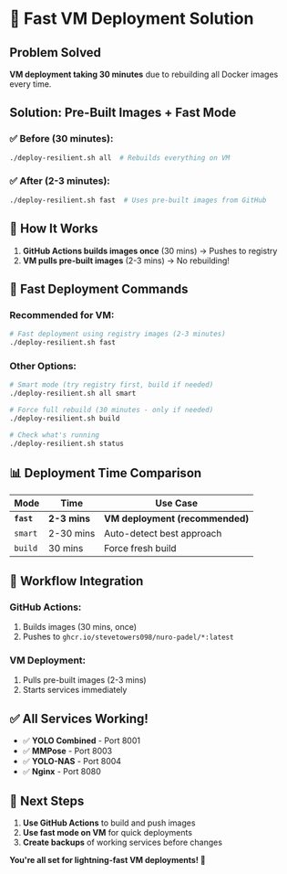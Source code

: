 # 🚀 Fast VM Deployment Solution

## Problem Solved
**VM deployment taking 30 minutes** due to rebuilding all Docker images every time.

## Solution: Pre-Built Images + Fast Mode

### ✅ **Before (30 minutes):**
```bash
./deploy-resilient.sh all  # Rebuilds everything on VM
```

### ✅ **After (2-3 minutes):**
```bash
./deploy-resilient.sh fast  # Uses pre-built images from GitHub
```

## 🎯 **How It Works**

1. **GitHub Actions builds images once** (30 mins) → Pushes to registry
2. **VM pulls pre-built images** (2-3 mins) → No rebuilding!

## 🚀 **Fast Deployment Commands**

### **Recommended for VM:**
```bash
# Fast deployment using registry images (2-3 minutes)
./deploy-resilient.sh fast
```

### **Other Options:**
```bash
# Smart mode (try registry first, build if needed)
./deploy-resilient.sh all smart

# Force full rebuild (30 minutes - only if needed)
./deploy-resilient.sh build

# Check what's running
./deploy-resilient.sh status
```

## 📊 **Deployment Time Comparison**

| Mode | Time | Use Case |
|------|------|----------|
| **`fast`** | **2-3 mins** | **VM deployment (recommended)** |
| `smart` | 2-30 mins | Auto-detect best approach |
| `build` | 30 mins | Force fresh build |

## 🔄 **Workflow Integration**

### **GitHub Actions:**
1. Builds images (30 mins, once)
2. Pushes to `ghcr.io/stevetowers098/nuro-padel/*:latest`

### **VM Deployment:**
1. Pulls pre-built images (2-3 mins)
2. Starts services immediately

## ✅ **All Services Working!**

- ✅ **YOLO Combined** - Port 8001
- ✅ **MMPose** - Port 8003  
- ✅ **YOLO-NAS** - Port 8004
- ✅ **Nginx** - Port 8080

## 🎯 **Next Steps**

1. **Use GitHub Actions** to build and push images
2. **Use fast mode on VM** for quick deployments
3. **Create backups** of working services before changes

**You're all set for lightning-fast VM deployments! 🚀**